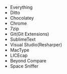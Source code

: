 - Everything
- Ditto
- Chocolatey
- Chrome
- 7zip
- Git(Git Extensions)
- SublimeText
- Visual Studio(Resharper)
- MacType
- LICEcap
- Beyond Compare
- Space Sniffer